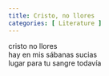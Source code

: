 ```yaml
---
title: Cristo, no llores
categories: [ Literature ]
---
```


cristo no llores<br>
hay en mis sábanas sucias<br>
lugar para tu sangre todavía
